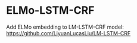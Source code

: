 # ELMo-LSTM-CRF

Add ELMo embedding to LM-LSTM-CRF model: https://github.com/LiyuanLucasLiu/LM-LSTM-CRF
